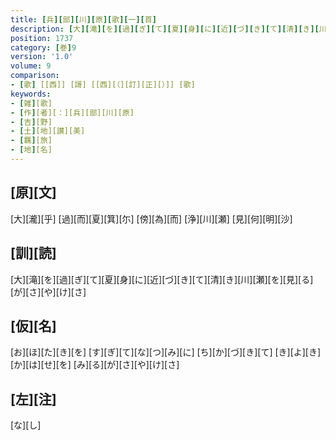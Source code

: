 ```yaml
---
title: [兵][部][川][原][歌][一][首]
description: [大][滝][を][過][ぎ][て][夏][身][に][近][づ][き][て][清][き][川][瀬][を][見][る][が][さ][や][け][さ]
position: 1737
category: [巻]9
version: '1.0'
volume: 9
comparison:
- [歌] [[西]] [謌] [[西][（][訂][正][）]] [歌]
keywords:
- [雑][歌]
- [作][者][：][兵][部][川][原]
- [吉][野]
- [土][地][讃][美]
- [羈][旅]
- [地][名]
---
```


## [原][文]

[大][瀧][乎] [過][而][夏][箕][尓] [傍][為][而] [浄][川][瀬] [見][何][明][沙]

## [訓][読]

[大][滝][を][過][ぎ][て][夏][身][に][近][づ][き][て][清][き][川][瀬][を][見][る][が][さ][や][け][さ]

## [仮][名]

[お][ほ][た][き][を] [す][ぎ][て][な][つ][み][に] [ち][か][づ][き][て] [き][よ][き][か][は][せ][を] [み][る][が][さ][や][け][さ]

## [左][注]

[な][し]
